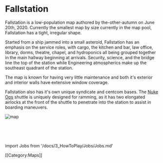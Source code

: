 # Fallstation

Fallstation is a low-population map authored by the-other-autumn on June 20th, 2020. Currently the smallest map by size currently in the map pool, Fallstation has a tight, irregular shape.

Started from a ship jammed into a small asteroid, Fallstation has an emphasis on the service roles, with cargo, the kitchen and bar, law office, library, dorms, theatre, chapel, and hydroponics all being grouped together in the main hallway beginning at arrivals. Security, science, and the bridge line the top of the station while Engineering atmospherics make up  the southeast quadrant of the station.

The map is known for having very little maintenance and both it's exterior and interior walls have extensive window coverage.

Fallstation also has it's own unique syndicate and centcom bases. The [Nuke Ops](Nuclear-Operative.md) shuttle is uniquely designed for ramming, as it has two elongated airlocks at the front of the shuttle to penetrate into the station to assist in boarding maneuvers.





![map](\img\Stations\FallStation.png)


  <br/>
<br/>
<br/>

import Jobs from '/docs/3_HowToPlay/Jobs/Jobs.md'

<Jobs />

[[Category:Maps]]
